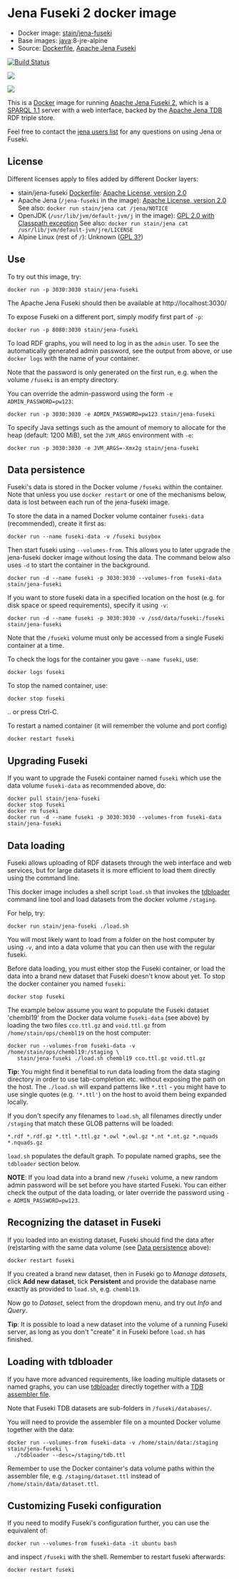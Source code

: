 # Jena Fuseki 2 docker image

* Docker image: [stain/jena-fuseki](https://hub.docker.com/r/stain/jena-fuseki/)
* Base images:  [java](https://hub.docker.com/r/_/java/):8-jre-alpine
* Source: [Dockerfile](https://github.com/stain/jena-docker/blob/master/jena-fuseki/Dockerfile), [Apache Jena Fuseki](http://jena.apache.org/download/)

[![Build Status](https://travis-ci.org/stain/jena-docker.svg)](https://travis-ci.org/stain/jena-docker)

[![](https://images.microbadger.com/badges/image/stain/jena-fuseki.svg)](https://microbadger.com/images/stain/jena-fuseki "Get your own image badge on microbadger.com")

[![](https://images.microbadger.com/badges/version/stain/jena-fuseki:3.4.0.svg)](https://github.com/stain/jena-docker/ "Jena Fuseki 3.4.0")


This is a [Docker](https://www.docker.com/) image for running
[Apache Jena Fuseki 2](https://jena.apache.org/documentation/fuseki2/),
which is a [SPARQL 1.1](http://www.w3.org/TR/sparql11-overview/) server with a
web interface, backed by the
[Apache Jena TDB](https://jena.apache.org/documentation/tdb/) RDF triple store.

Feel free to contact the [jena users
list](https://jena.apache.org/help_and_support/) for any questions on using
Jena or Fuseki.

## License

Different licenses apply to files added by different Docker layers:

* stain/jena-fuseki [Dockerfile](https://github.com/stain/jena-docker/blob/master/jena-fuseki/Dockerfile): [Apache License, version 2.0](http://www.apache.org/licenses/LICENSE-2.0)
* Apache Jena (`/jena-fuseki` in the image): [Apache License, version 2.0](http://www.apache.org/licenses/LICENSE-2.0)
  See also: `docker run stain/jena cat /jena/NOTICE`
* OpenJDK (`/usr/lib/jvm/default-jvm/j` in the image): [GPL 2.0 with Classpath exception](http://openjdk.java.net/legal/gplv2+ce.html)
  See also: `docker run stain/jena cat /usr/lib/jvm/default-jvm/jre/LICENSE`
* Alpine Linux (rest of `/`): Unknown ([GPL 3?](http://www.gnu.org/licenses/gpl-3.0))


## Use

To try out this image, try:

    docker run -p 3030:3030 stain/jena-fuseki

The Apache Jena Fuseki should then be available at http://localhost:3030/

To expose Fuseki on a different port, simply modify first part of `-p`:


    docker run -p 8080:3030 stain/jena-fuseki


To load RDF graphs, you will need to log in as the `admin` user. To see the
automatically generated admin password, see the output from above, or
use `docker logs` with the name of your container.

Note that the password is only generated on the first run, e.g. when the
volume `/fuseki` is an empty directory.

You can override the admin-password using the form
`-e ADMIN_PASSWORD=pw123`:

    docker run -p 3030:3030 -e ADMIN_PASSWORD=pw123 stain/jena-fuseki

To specify Java settings such as the amount of memory to allocate for the
heap (default: 1200 MiB), set the `JVM_ARGS` environment with `-e`:

    docker run -p 3030:3030 -e JVM_ARGS=-Xmx2g stain/jena-fuseki


## Data persistence

Fuseki's data is stored in the Docker volume `/fuseki` within the container.
Note that unless you use `docker restart` or one of the mechanisms below, data
is lost between each run of the jena-fuseki image.

To store the data in a named Docker volume container `fuseki-data`
(recommended), create it first as:

    docker run --name fuseki-data -v /fuseki busybox

Then start fuseki using `--volumes-from`. This allows you to later upgrade the
jena-fuseki docker image without losing the data. The command below also uses
`-d` to start the container in the background.

    docker run -d --name fuseki -p 3030:3030 --volumes-from fuseki-data stain/jena-fuseki

If you want to store fuseki data in a specified location on the host (e.g. for
disk space or speed requirements), specify it using `-v`:

    docker run -d --name fuseki -p 3030:3030 -v /ssd/data/fuseki:/fuseki stain/jena-fuseki

Note that the `/fuseki` volume must only be accessed from a single Fuseki
container at a time.

To check the logs for the container you gave `--name fuseki`, use:

    docker logs fuseki

To stop the named container, use:

    docker stop fuseki

.. or press Ctrl-C.

To restart a named container (it will remember the volume and port config)

    docker restart fuseki

## Upgrading Fuseki

If you want to upgrade the Fuseki container named `fuseki` which use the data
volume `fuseki-data` as recommended above, do:

    docker pull stain/jena-fuseki
    docker stop fuseki
    docker rm fuseki
    docker run -d --name fuseki -p 3030:3030 --volumes-from fuseki-data stain/jena-fuseki


## Data loading

Fuseki allows uploading of RDF datasets through the web interface and web
services, but for large datasets it is more efficient to load them directly
using the command line.

This docker image includes a shell script `load.sh` that invokes the
[tdbloader](https://jena.apache.org/documentation/tdb/commands.html)
command line tool and load datasets from the docker volume `/staging`.


For help, try:

    docker run stain/jena-fuseki ./load.sh

You will most likely want to load from a folder on the host computer by using
`-v`, and into a data volume that you can then use with the regular fuseki.

Before data loading, you must either stop the Fuseki container, or
load the data into a brand new dataset that Fuseki doesn't know about yet.
To stop the docker container you named `fuseki`:

    docker stop fuseki

The example below assume you want to populate the Fuseki dataset 'chembl19'
from the Docker data volume `fuseki-data` (see above) by loading the two files
`cco.ttl.gz` and `void.ttl.gz` from `/home/stain/ops/chembl19` on the host
computer:

    docker run --volumes-from fuseki-data -v /home/stain/ops/chembl19:/staging \
       stain/jena-fuseki ./load.sh chembl19 cco.ttl.gz void.ttl.gz

**Tip:** You might find it benefitial to run data loading from the data staging
directory in order to use tab-completion etc. without exposing the path on the
host. The `./load.sh` will expand patterns like `*.ttl` - you might have to
use single quotes (e.g. `'*.ttl'`) on the host to avoid them being expanded
locally.

If you don't specify any filenames to `load.sh`, all filenames directly under
`/staging` that match these GLOB patterns will be loaded:

    *.rdf *.rdf.gz *.ttl *.ttl.gz *.owl *.owl.gz *.nt *.nt.gz *.nquads *.nquads.gz

`load.sh` populates the default graph. To populate named
graphs, see the `tdbloader` section below.

**NOTE**: If you load data into a brand new `/fuseki` volume, a new random
admin password will be set before you have started Fuseki.
You can either check the output of the data loading, or later override the
password using `-e ADMIN_PASSWORD=pw123`.


## Recognizing the dataset in Fuseki

If you loaded into an existing dataset, Fuseki should find the data after
(re)starting with the same data volume (see [Data
persistence](#Data_persistence) above):

    docker restart fuseki

If you created a brand new dataset, then in Fuseki go to *Manage datasets*,
click **Add new dataset**, tick **Persistent** and provide the database name
exactly as provided to `load.sh`, e.g. `chembl19`.

Now go to *Dataset*, select from the dropdown menu, and try out *Info* and *Query*.

**Tip**: It is possible to load a new dataset into the volume of a
running Fuseki server, as long as you don't "create" it in Fuseki before
`load.sh` has finished.


## Loading with tdbloader

If you have more advanced requirements, like loading multiple datasets or named graphs, you can
use [tdbloader](https://jena.apache.org/documentation/tdb/commands.html) directly together with
a [TDB assembler file](https://jena.apache.org/documentation/tdb/assembler.html).

Note that Fuseki TDB datasets are sub-folders in `/fuseki/databases/`.

You will need to provide the assembler file on a mounted Docker volume together with the
data:

    docker run --volumes-from fuseki-data -v /home/stain/data:/staging stain/jena-fuseki \
      ./tdbloader --desc=/staging/tdb.ttl

Remember to use the Docker container's data volume paths within the assembler
file, e.g. `/staging/dataset.ttl` instead of `/home/stain/data/dataset.ttl`.


## Customizing Fuseki configuration

If you need to modify Fuseki's configuration further, you can use the equivalent of:

    docker run --volumes-from fuseki-data -it ubuntu bash

and inspect `/fuseki` with the shell. Remember to restart fuseki afterwards:

    docker restart fuseki
